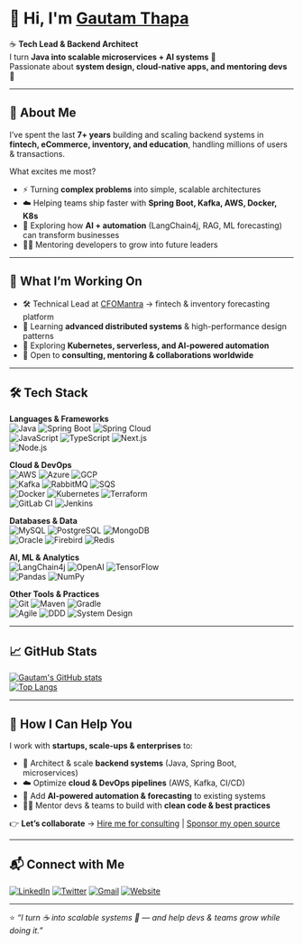 # 👋 Hi, I'm [Gautam Thapa](https://www.gautamthapa.com)  

☕ **Tech Lead & Backend Architect**  
I turn **Java into scalable microservices + AI systems** 🤖  
Passionate about **system design, cloud-native apps, and mentoring devs** 🚀  

---

## 🌟 About Me  
I’ve spent the last **7+ years** building and scaling backend systems in **fintech, eCommerce, inventory, and education**, handling millions of users & transactions.  

What excites me most?  
- ⚡ Turning **complex problems** into simple, scalable architectures  
- ☁️ Helping teams ship faster with **Spring Boot, Kafka, AWS, Docker, K8s**  
- 🤖 Exploring how **AI + automation** (LangChain4j, RAG, ML forecasting) can transform businesses  
- 👨‍🏫 Mentoring developers to grow into future leaders  

---

## 🚀 What I’m Working On  
- 🛠️ Technical Lead at [CFOMantra](https://www.cfomantra.com) → fintech & inventory forecasting platform  
- 🌱 Learning **advanced distributed systems** & high-performance design patterns  
- 🎯 Exploring **Kubernetes, serverless, and AI-powered automation**  
- 🤝 Open to **consulting, mentoring & collaborations worldwide**  

---

## 🛠️ Tech Stack  

**Languages & Frameworks**  
![Java](https://img.shields.io/badge/-Java-007396?logo=java&logoColor=white&style=flat) ![Spring Boot](https://img.shields.io/badge/-Spring%20Boot-6DB33F?logo=spring&logoColor=white&style=flat) ![Spring Cloud](https://img.shields.io/badge/-Spring%20Cloud-6DB33F?logo=spring&logoColor=white&style=flat)  
![JavaScript](https://img.shields.io/badge/-JavaScript-F7DF1E?logo=javascript&logoColor=black&style=flat) ![TypeScript](https://img.shields.io/badge/-TypeScript-3178C6?logo=typescript&logoColor=white&style=flat) ![Next.js](https://img.shields.io/badge/-Next.js-000000?logo=next.js&logoColor=white&style=flat)  
![Node.js](https://img.shields.io/badge/-Node.js-339933?logo=node.js&logoColor=white&style=flat)  

**Cloud & DevOps**  
![AWS](https://img.shields.io/badge/-AWS-232F3E?logo=amazon-aws&logoColor=white&style=flat) ![Azure](https://img.shields.io/badge/-Azure-0078D4?logo=microsoft-azure&logoColor=white&style=flat) ![GCP](https://img.shields.io/badge/-GCP-4285F4?logo=google-cloud&logoColor=white&style=flat)  
![Kafka](https://img.shields.io/badge/-Kafka-231F20?logo=apache-kafka&logoColor=white&style=flat) ![RabbitMQ](https://img.shields.io/badge/-RabbitMQ-FF6600?logo=rabbitmq&logoColor=white&style=flat) ![SQS](https://img.shields.io/badge/-Amazon%20SQS-FF4F8B?logo=amazon-aws&logoColor=white&style=flat)  
![Docker](https://img.shields.io/badge/-Docker-2496ED?logo=docker&logoColor=white&style=flat) ![Kubernetes](https://img.shields.io/badge/-Kubernetes-326CE5?logo=kubernetes&logoColor=white&style=flat) ![Terraform](https://img.shields.io/badge/-Terraform-623CE4?logo=terraform&logoColor=white&style=flat)  
![GitLab CI](https://img.shields.io/badge/-GitLab%20CI-FC6D26?logo=gitlab&logoColor=white&style=flat) ![Jenkins](https://img.shields.io/badge/-Jenkins-D24939?logo=jenkins&logoColor=white&style=flat)  

**Databases & Data**  
![MySQL](https://img.shields.io/badge/-MySQL-4479A1?logo=mysql&logoColor=white&style=flat) ![PostgreSQL](https://img.shields.io/badge/-PostgreSQL-336791?logo=postgresql&logoColor=white&style=flat) ![MongoDB](https://img.shields.io/badge/-MongoDB-47A248?logo=mongodb&logoColor=white&style=flat)  
![Oracle](https://img.shields.io/badge/-Oracle-F80000?logo=oracle&logoColor=white&style=flat) ![Firebird](https://img.shields.io/badge/-Firebird-CC0000?logo=firefox&logoColor=white&style=flat) ![Redis](https://img.shields.io/badge/-Redis-DC382D?logo=redis&logoColor=white&style=flat)  

**AI, ML & Analytics**  
![LangChain4j](https://img.shields.io/badge/-LangChain4j-1B1B1B?logo=java&logoColor=white&style=flat) ![OpenAI](https://img.shields.io/badge/-OpenAI-412991?logo=openai&logoColor=white&style=flat) ![TensorFlow](https://img.shields.io/badge/-TensorFlow-FF6F00?logo=tensorflow&logoColor=white&style=flat)  
![Pandas](https://img.shields.io/badge/-Pandas-150458?logo=pandas&logoColor=white&style=flat) ![NumPy](https://img.shields.io/badge/-NumPy-013243?logo=numpy&logoColor=white&style=flat)  

**Other Tools & Practices**  
![Git](https://img.shields.io/badge/-Git-F05032?logo=git&logoColor=white&style=flat) ![Maven](https://img.shields.io/badge/-Maven-C71A36?logo=apache-maven&logoColor=white&style=flat) ![Gradle](https://img.shields.io/badge/-Gradle-02303A?logo=gradle&logoColor=white&style=flat)  
![Agile](https://img.shields.io/badge/-Agile-2496ED?logo=scrumalliance&logoColor=white&style=flat) ![DDD](https://img.shields.io/badge/-Domain%20Driven%20Design-0A66C2?style=flat) ![System Design](https://img.shields.io/badge/-System%20Design-000000?style=flat)  

---

## 📈 GitHub Stats  
[![Gautam's GitHub stats](https://github-readme-stats.vercel.app/api?username=gautamthapa&show_icons=true&count_private=true&theme=radical)](https://github.com/anuraghazra/github-readme-stats)  
[![Top Langs](https://github-readme-stats.vercel.app/api/top-langs/?username=gautamthapa&layout=compact&theme=radical)](https://github.com/anuraghazra/github-readme-stats)  

---

## 💼 How I Can Help You  
I work with **startups, scale-ups & enterprises** to:  
- 🚀 Architect & scale **backend systems** (Java, Spring Boot, microservices)  
- ☁️ Optimize **cloud & DevOps pipelines** (AWS, Kafka, CI/CD)  
- 🤖 Add **AI-powered automation & forecasting** to existing systems  
- 👨‍🏫 Mentor devs & teams to build with **clean code & best practices**  

👉 **Let’s collaborate** → [Hire me for consulting](https://www.gautamthapa.com) | [Sponsor my open source](https://github.com/sponsors/gautamthapa)  

---

## 📬 Connect with Me  
[![LinkedIn](https://img.shields.io/badge/-Gautam%20Thapa-0A66C2?logo=linkedin&logoColor=white&style=flat)](https://www.linkedin.com/in/gautamthapa/) 
[![Twitter](https://img.shields.io/badge/-@gautamthapaoffl-1DA1F2?logo=twitter&logoColor=white&style=flat)](https://twitter.com/gautamthapaoffl)
[![Gmail](https://img.shields.io/badge/-gautam.thapa22@gmail.com-D14836?logo=gmail&logoColor=white&style=flat)](mailto:gautam.thapa22@gmail.com) 
[![Website](https://img.shields.io/badge/-gautamthapa.com-000000?logo=about.me&logoColor=white&style=flat)](https://www.gautamthapa.com)

---

⭐ *“I turn ☕ into scalable systems 🤖 — and help devs & teams grow while doing it.”*
